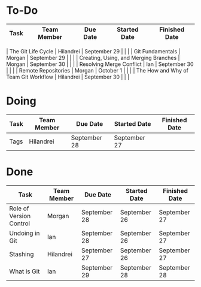 # To-Do


| Task                                  | Team Member | Due Date     | Started Date | Finished Date |
|---------------------------------------|-------------|--------------|--------------|---------------|

| The Git Life Cycle                    | Hilandrei   | September 29 |              |               |
| Git Fundamentals                      | Morgan      | September 29 |              |               |
| Creating, Using, and Merging Branches | Morgan      | September 30 |              |               |
| Resolving Merge Conflict              | Ian         | September 30 |              |               |
| Remote Repositories                   | Morgan      | October 1    |              |               |
| The How and Why of Team Git Workflow  | Hilandrei   | September 30 |              |               |

# Doing

| Task                                  | Team Member | Due Date     | Started Date | Finished Date |
|---------------------------------------|-------------|--------------|--------------|---------------|
| Tags                                  | Hilandrei   | September 28 | September 27 |               |

# Done

| Task                                  | Team Member | Due Date     | Started Date | Finished Date |
|---------------------------------------|-------------|--------------|--------------|---------------|
| Role of Version Control               | Morgan      | September 28 | September 26 | September 27  |
| Undoing in Git                        | Ian         | September 28 | September 26 | September 27  |
| Stashing                              | Hilandrei   | September 27 | September 26 | September 27  |
| What is Git                           | Ian         | September 29 | September 28 | September 28  |
